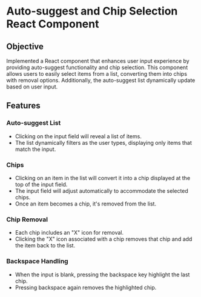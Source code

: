 # Auto-suggest and Chip Selection React Component

## Objective

Implemented a React component that enhances user input experience by providing auto-suggest functionality and chip selection. This component allows users to easily select items from a list, converting them into chips with removal options. Additionally, the auto-suggest list dynamically update based on user input.

## Features

### Auto-suggest List

- Clicking on the input field will reveal a list of items.
- The list dynamically filters as the user types, displaying only items that match the input.

### Chips

- Clicking on an item in the list will convert it into a chip displayed at the top of the input field.
- The input field will adjust automatically to accommodate the selected chips.
- Once an item becomes a chip, it's removed from the list.

### Chip Removal

- Each chip includes an "X" icon for removal.
- Clicking the "X" icon associated with a chip removes that chip and add the item back to the list.

### Backspace Handling

- When the input is blank, pressing the backspace key highlight the last chip.
- Pressing backspace again removes the highlighted chip.
